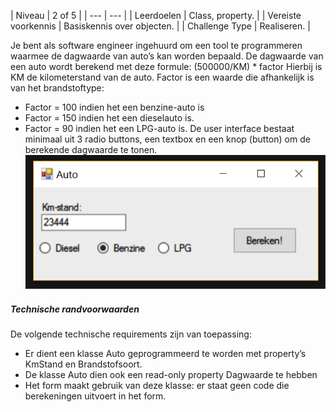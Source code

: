 <a id="cha:challengeAutoDagwaarde"></a>
| Niveau | 2 of 5 |
| --- | --- |
| Leerdoelen | Class, property. |
| Vereiste voorkennis | Basiskennis over objecten. |
| Challenge Type | Realiseren. |


Je bent als software engineer ingehuurd om een tool te programmeren waarmee de dagwaarde van auto’s kan worden bepaald.
De dagwaarde van een auto wordt berekend met deze formule:
(500000/KM) * factor
Hierbij is KM de kilometerstand van de auto. Factor is een waarde die afhankelijk is van het brandstoftype:
- Factor = 100 indien het een benzine-auto is
- Factor = 150 indien het een dieselauto is.
- Factor = 90 indien het een LPG-auto is.
De user interface bestaat minimaal uit 3 radio buttons, een textbox en een knop (button) om de berekende dagwaarde te tonen.
![](figures/autodagwaarde.png "dagwaardeberekening")
##### Technische randvoorwaarden
De volgende technische requirements zijn van toepassing:
- Er dient een klasse Auto geprogrammeerd te worden met property’s KmStand en Brandstofsoort.
- De klasse Auto dien ook een read-only property Dagwaarde te hebben
- Het form maakt gebruik van deze klasse: er staat geen code die berekeningen uitvoert in het form.
